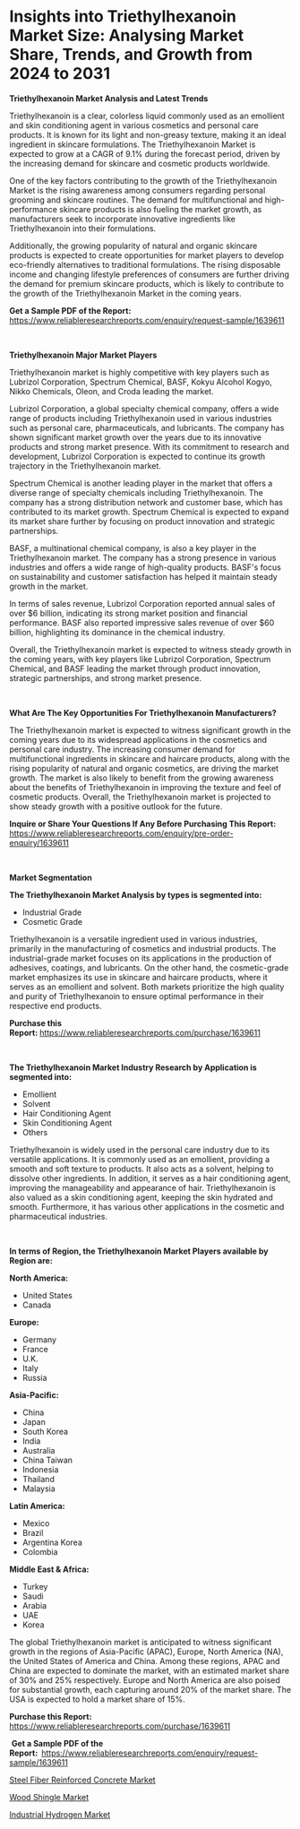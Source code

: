 <p><h1>Insights into Triethylhexanoin Market Size: Analysing Market Share, Trends, and Growth from 2024 to 2031</h1></p><p><strong>Triethylhexanoin Market Analysis and Latest Trends</strong></p>
<p><p>Triethylhexanoin is a clear, colorless liquid commonly used as an emollient and skin conditioning agent in various cosmetics and personal care products. It is known for its light and non-greasy texture, making it an ideal ingredient in skincare formulations. The Triethylhexanoin Market is expected to grow at a CAGR of 9.1% during the forecast period, driven by the increasing demand for skincare and cosmetic products worldwide.</p><p>One of the key factors contributing to the growth of the Triethylhexanoin Market is the rising awareness among consumers regarding personal grooming and skincare routines. The demand for multifunctional and high-performance skincare products is also fueling the market growth, as manufacturers seek to incorporate innovative ingredients like Triethylhexanoin into their formulations.</p><p>Additionally, the growing popularity of natural and organic skincare products is expected to create opportunities for market players to develop eco-friendly alternatives to traditional formulations. The rising disposable income and changing lifestyle preferences of consumers are further driving the demand for premium skincare products, which is likely to contribute to the growth of the Triethylhexanoin Market in the coming years.</p></p>
<p><strong>Get a Sample PDF of the Report:&nbsp;</strong> <a href="https://www.reliableresearchreports.com/enquiry/request-sample/1639611">https://www.reliableresearchreports.com/enquiry/request-sample/1639611</a></p>
<p>&nbsp;</p>
<p><strong>Triethylhexanoin Major Market Players</strong></p>
<p><p>Triethylhexanoin market is highly competitive with key players such as Lubrizol Corporation, Spectrum Chemical, BASF, Kokyu Alcohol Kogyo, Nikko Chemicals, Oleon, and Croda leading the market.</p><p>Lubrizol Corporation, a global specialty chemical company, offers a wide range of products including Triethylhexanoin used in various industries such as personal care, pharmaceuticals, and lubricants. The company has shown significant market growth over the years due to its innovative products and strong market presence. With its commitment to research and development, Lubrizol Corporation is expected to continue its growth trajectory in the Triethylhexanoin market.</p><p>Spectrum Chemical is another leading player in the market that offers a diverse range of specialty chemicals including Triethylhexanoin. The company has a strong distribution network and customer base, which has contributed to its market growth. Spectrum Chemical is expected to expand its market share further by focusing on product innovation and strategic partnerships.</p><p>BASF, a multinational chemical company, is also a key player in the Triethylhexanoin market. The company has a strong presence in various industries and offers a wide range of high-quality products. BASF's focus on sustainability and customer satisfaction has helped it maintain steady growth in the market.</p><p>In terms of sales revenue, Lubrizol Corporation reported annual sales of over $6 billion, indicating its strong market position and financial performance. BASF also reported impressive sales revenue of over $60 billion, highlighting its dominance in the chemical industry.</p><p>Overall, the Triethylhexanoin market is expected to witness steady growth in the coming years, with key players like Lubrizol Corporation, Spectrum Chemical, and BASF leading the market through product innovation, strategic partnerships, and strong market presence.</p></p>
<p>&nbsp;</p>
<p><strong>What Are The Key Opportunities For Triethylhexanoin Manufacturers?</strong></p>
<p><p>The Triethylhexanoin market is expected to witness significant growth in the coming years due to its widespread applications in the cosmetics and personal care industry. The increasing consumer demand for multifunctional ingredients in skincare and haircare products, along with the rising popularity of natural and organic cosmetics, are driving the market growth. The market is also likely to benefit from the growing awareness about the benefits of Triethylhexanoin in improving the texture and feel of cosmetic products. Overall, the Triethylhexanoin market is projected to show steady growth with a positive outlook for the future.</p></p>
<p><strong>Inquire or Share Your Questions If Any Before Purchasing This Report:</strong> <a href="https://www.reliableresearchreports.com/enquiry/pre-order-enquiry/1639611">https://www.reliableresearchreports.com/enquiry/pre-order-enquiry/1639611</a></p>
<p>&nbsp;</p>
<p><strong>Market Segmentation</strong></p>
<p><strong>The Triethylhexanoin Market Analysis by types is segmented into:</strong></p>
<p><ul><li>Industrial Grade</li><li>Cosmetic Grade</li></ul></p>
<p><p>Triethylhexanoin is a versatile ingredient used in various industries, primarily in the manufacturing of cosmetics and industrial products. The industrial-grade market focuses on its applications in the production of adhesives, coatings, and lubricants. On the other hand, the cosmetic-grade market emphasizes its use in skincare and haircare products, where it serves as an emollient and solvent. Both markets prioritize the high quality and purity of Triethylhexanoin to ensure optimal performance in their respective end products.</p></p>
<p><strong>Purchase this Report:&nbsp;</strong><a href="https://www.reliableresearchreports.com/purchase/1639611">https://www.reliableresearchreports.com/purchase/1639611</a></p>
<p>&nbsp;</p>
<p><strong>The Triethylhexanoin Market Industry Research by Application is segmented into:</strong></p>
<p><ul><li>Emollient</li><li>Solvent</li><li>Hair Conditioning Agent</li><li>Skin Conditioning Agent</li><li>Others</li></ul></p>
<p><p>Triethylhexanoin is widely used in the personal care industry due to its versatile applications. It is commonly used as an emollient, providing a smooth and soft texture to products. It also acts as a solvent, helping to dissolve other ingredients. In addition, it serves as a hair conditioning agent, improving the manageability and appearance of hair. Triethylhexanoin is also valued as a skin conditioning agent, keeping the skin hydrated and smooth. Furthermore, it has various other applications in the cosmetic and pharmaceutical industries.</p></p>
<p>&nbsp;</p>
<p><strong>In terms of Region, the Triethylhexanoin Market Players available by Region are:</strong></p>
<p>
    <p> <strong> North America: </strong>
        <ul>
            <li>United States</li>
            <li>Canada</li>
        </ul>
        </p> 
    <p> <strong> Europe: </strong>
        <ul>
            <li>Germany</li>
            <li>France</li>
            <li>U.K.</li>
            <li>Italy</li>
            <li>Russia</li>
        </ul>
        </p> 
    <p> <strong> Asia-Pacific: </strong>
        <ul>
            <li>China</li>
            <li>Japan</li>
            <li>South Korea</li>
            <li>India</li>
            <li>Australia</li>
            <li>China Taiwan</li>
            <li>Indonesia</li>
            <li>Thailand</li>
            <li>Malaysia</li>
        </ul>
        </p> 
    <p> <strong> Latin America: </strong>
        <ul>
            <li>Mexico</li>
            <li>Brazil</li>
            <li>Argentina Korea</li>
            <li>Colombia</li>
        </ul>
        </p> 
    <p> <strong> Middle East & Africa: </strong>
        <ul>
            <li>Turkey</li>
            <li>Saudi</li>
            <li>Arabia</li>
            <li>UAE</li>
            <li>Korea</li>
        </ul>
    </p>
    </p>
<p><p>The global Triethylhexanoin market is anticipated to witness significant growth in the regions of Asia-Pacific (APAC), Europe, North America (NA), the United States of America and China. Among these regions, APAC and China are expected to dominate the market, with an estimated market share of 30% and 25% respectively. Europe and North America are also poised for substantial growth, each capturing around 20% of the market share. The USA is expected to hold a market share of 15%.</p></p>
<p><strong>Purchase this Report: </strong><a href="https://www.reliableresearchreports.com/purchase/1639611">https://www.reliableresearchreports.com/purchase/1639611</a></p>
<p>&nbsp;<strong>Get a Sample PDF of the Report:&nbsp;&nbsp;</strong><a href="https://www.reliableresearchreports.com/enquiry/request-sample/1639611">https://www.reliableresearchreports.com/enquiry/request-sample/1639611</a></p>
<p><strong></strong></p>
<p><p><a href="https://github.com/brentleyjimmiealvaradoz4l1rea/Market-Research-Report-List-1/blob/main/steel-fiber-reinforced-concrete-market.md">Steel Fiber Reinforced Concrete Market</a></p><p><a href="https://github.com/Angelnienowdseej3e45z3p8c/Market-Research-Report-List-1/blob/main/wood-shingle-market.md">Wood Shingle Market</a></p><p><a href="https://github.com/eeaveuhhh/Market-Research-Report-List-1/blob/main/industrial-hydrogen-market.md">Industrial Hydrogen Market</a></p></p>